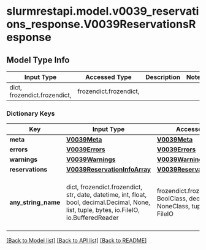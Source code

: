 # slurmrestapi.model.v0039_reservations_response.V0039ReservationsResponse

## Model Type Info
Input Type | Accessed Type | Description | Notes
------------ | ------------- | ------------- | -------------
dict, frozendict.frozendict,  | frozendict.frozendict,  |  | 

### Dictionary Keys
Key | Input Type | Accessed Type | Description | Notes
------------ | ------------- | ------------- | ------------- | -------------
**meta** | [**V0039Meta**](V0039Meta.md) | [**V0039Meta**](V0039Meta.md) |  | [optional] 
**errors** | [**V0039Errors**](V0039Errors.md) | [**V0039Errors**](V0039Errors.md) |  | [optional] 
**warnings** | [**V0039Warnings**](V0039Warnings.md) | [**V0039Warnings**](V0039Warnings.md) |  | [optional] 
**reservations** | [**V0039ReservationInfoArray**](V0039ReservationInfoArray.md) | [**V0039ReservationInfoArray**](V0039ReservationInfoArray.md) |  | [optional] 
**any_string_name** | dict, frozendict.frozendict, str, date, datetime, int, float, bool, decimal.Decimal, None, list, tuple, bytes, io.FileIO, io.BufferedReader | frozendict.frozendict, str, BoolClass, decimal.Decimal, NoneClass, tuple, bytes, FileIO | any string name can be used but the value must be the correct type | [optional]

[[Back to Model list]](../../README.md#documentation-for-models) [[Back to API list]](../../README.md#documentation-for-api-endpoints) [[Back to README]](../../README.md)

